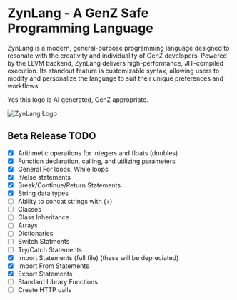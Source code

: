 # ZynLang - A GenZ Safe Programming Language
ZynLang is a modern, general-purpose programming language designed to resonate with the creativity and individuality of GenZ developers. Powered by the LLVM backend, ZynLang delivers high-performance, JIT-compiled execution. Its standout feature is customizable syntax, allowing users to modify and personalize the language to suit their unique preferences and workflows. 

Yes this logo is AI generated, GenZ appropriate.

![ZynLang Logo](https://github.com/user-attachments/assets/c745b6a9-a21b-434c-be67-25f2a582f045)

## Beta Release TODO
- [x] Arithmetic operations for integers and floats (doubles)
- [x] Function declaration, calling, and utilizing parameters
- [x] General For loops, While loops
- [x] If/else statements
- [x] Break/Continue/Return Statements
- [x] String data types
- [ ] Ability to concat strings with (+)
- [ ] Classes
- [ ] Class Inheritance
- [ ] Arrays
- [ ] Dictionaries
- [ ] Switch Statments
- [ ] Try/Catch Statements
- [x] Import Statements (full file) (these will be depreciated)
- [x] Import From Statements
- [x] Export Statements
- [ ] Standard Library Functions
- [ ] Create HTTP calls 
